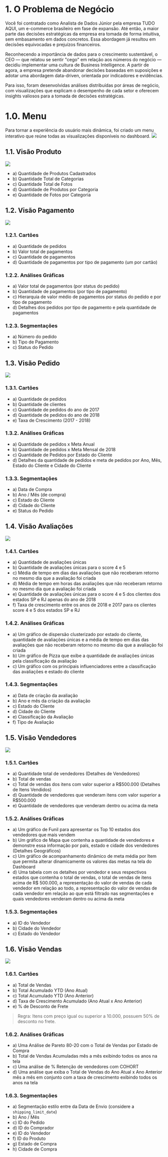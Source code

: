 # 1. O Problema de Negócio

 Você foi contratado como Analista de Dados Júnior pela empresa TUDO AQUI, um e-commerce brasileiro em fase de expansão. Até então, a maior parte das decisões estratégicas da empresa era tomada de forma intuitiva, sem embasamento em dados concretos. Essa abordagem já resultou em decisões equivocadas e prejuízos financeiros.

  Reconhecendo a importância de dados para o crescimento sustentável, o CEO — que relatou se sentir "cego" em relação aos números do negócio — decidiu implementar uma cultura de Business Intelligence. A partir de agora, a empresa pretende abandonar decisões baseadas em suposições e adotar uma abordagem data-driven, orientada por indicadores e evidências.

  Para isso, foram desenvolvidas análises distribuídas por áreas de negócio, com visualizações que explicam o desempenho de cada setor e oferecem insights valiosos para a tomada de decisões estratégicas.

# 1.0. Menu
 Para tornar a experiência do usuário mais dinâmica, foi criado um menu interativo que reúne todas as visualizações disponíveis no dashboard.
![](./imagens/menu.png)

## 1.1. Visão Produto
![](./imagens/visão_produtos.png)
- a) Quantidade de Produtos Cadastrados  
- b) Quantidade Total de Categorias  
- c) Quantidade Total de Fotos  
- d) Quantidade de Produtos por Categoria  
- e) Quantidade de Fotos por Categoria  

## 1.2. Visão Pagamento
![](./imagens/visão_pagamentos.png)
### 1.2.1. Cartões

- a) Quantidade de pedidos  
- b) Valor total de pagamentos  
- c) Quantidade de pagamentos  
- d) Quantidade de pagamentos por tipo de pagamento (um por cartão)  

### 1.2.2. Análises Gráficas

- a) Valor total de pagamentos (por status do pedido)  
- b) Quantidade de pagamentos (por tipo de pagamento)  
- c) Hierarquia de valor médio de pagamentos por status do pedido e por tipo de pagamento  
- d) Detalhes dos pedidos por tipo de pagamento e pela quantidade de pagamentos  

### 1.2.3. Segmentações

- a) Número do pedido  
- b) Tipo de Pagamento  
- c) Status do Pedido  

## 1.3. Visão Pedido
![](./imagens/visão_pedido.png)
### 1.3.1. Cartões

- a) Quantidade de pedidos  
- b) Quantidade de clientes  
- c) Quantidade de pedidos do ano de 2017  
- d) Quantidade de pedidos do ano de 2018  
- e) Taxa de Crescimento (2017 - 2018)  

### 1.3.2. Análises Gráficas

- a) Quantidade de pedidos x Meta Anual  
- b) Quantidade de pedidos x Meta Mensal de 2018  
- c) Quantidade de Pedidos por Estado do Cliente  
- d) Detalhes da quantidade de pedidos e meta de pedidos por Ano, Mês, Estado do Cliente e Cidade do Cliente  

### 1.3.3. Segmentações

- a) Data de Compra  
- b) Ano / Mês (de compra)  
- c) Estado do Cliente  
- d) Cidade do Cliente  
- e) Status do Pedido  

## 1.4. Visão Avaliações
![](./imagens/visão_avaliações.png)
### 1.4.1. Cartões

- a) Quantidade de avaliações únicas  
- b) Quantidade de avaliações únicas para o score 4 e 5  
- c) Média de tempo em dias das avaliações que não receberam retorno no mesmo dia que a avaliação foi criada  
- d) Média de tempo em horas das avaliações que não receberam retorno no mesmo dia que a avaliação foi criada  
- e) Quantidade de avaliações únicas para o score 4 e 5 dos clientes dos estados SP e RJ apenas do ano de 2018  
- f) Taxa de crescimento entre os anos de 2018 e 2017 para os clientes score 4 e 5 dos estados SP e RJ  

### 1.4.2. Análises Gráficas

- a) Um gráfico de dispersão clusterizado por estado do cliente, quantidade de avaliações únicas e a média de tempo em dias das avaliações que não receberam retorno no mesmo dia que a avaliação foi criada  
- b) Um gráfico de Pizza que exibe a quantidade de avaliações únicas pela classificação da avaliação  
- c) Um gráfico com os principais influenciadores entre a classificação das avaliações e estado do cliente  

### 1.4.3. Segmentações

- a) Data de criação da avaliação  
- b) Ano e mês da criação da avaliação  
- c) Estado do Cliente  
- d) Cidade do Cliente  
- e) Classificação da Avaliação  
- f) Tipo de Avaliação  

## 1.5. Visão Vendedores
![](./imagens/visão_vendedores.png)
### 1.5.1. Cartões

- a) Quantidade total de vendedores (Detalhes de Vendedores)  
- b) Total de vendas  
- c) Total de vendas dos itens com valor superior a R$500.000 (Detalhes de Itens Vendidos)  
- d) Quantidade de vendedores que venderam itens com valor superior a R$500.000  
- e) Quantidade de vendedores que venderam dentro ou acima da meta  

### 1.5.2. Análises Gráficas

- a) Um gráfico de Funil para apresentar os Top 10 estados dos vendedores que mais vendem  
- b) Um gráfico de Mapa que contenha a quantidade de vendedores e demonstre essa informação por país, estado e cidade dos vendedores (Detalhes Geográficos)  
- c) Um gráfico de acompanhamento dinâmico de meta média por Item que permita alterar dinamicamente os valores das metas na tela do Dashboard  
- d) Uma tabela com os detalhes por vendedor e seus respectivos estados que contenha o total de vendas, o total de vendas de itens acima de R$ 500.000, a representação do valor de vendas de cada vendedor em relação ao todo, a representação do valor de vendas de cada vendedor em relação ao que está filtrado nas segmentações e quais vendedores venderam dentro ou acima da meta  

### 1.5.3. Segmentações

- a) ID do Vendedor  
- b) Cidade do Vendedor  
- c) Estado do Vendedor  

## 1.6. Visão Vendas
![](./imagens/visão_vendas.png)
### 1.6.1. Cartões

- a) Total de Vendas  
- b) Total Acumulado YTD (Ano Atual)  
- c) Total Acumulado YTD (Ano Anterior)  
- d) Taxa de Crescimento Acumulado (Ano Atual x Ano Anterior)  
- e) % de Desconto de Frete  

> Regra: Itens com preço igual ou superior a 10.000, possuem 50% de desconto no frete.

### 1.6.2. Análises Gráficas

- a) Uma Análise de Pareto 80-20 com o Total de Vendas por Estado de Compra  
- b) Total de Vendas Acumuladas mês a mês exibindo todos os anos na tela  
- c) Uma análise de % Retenção de vendedores com COHORT  
- d) Uma análise que exiba o Total de Vendas do Ano Atual x Ano Anterior mês a mês em conjunto com a taxa de crescimento exibindo todos os anos na tela  

### 1.6.3. Segmentações

- a) Segmentação estilo entre da Data de Envio (considere a `shipping_limit_date`)  
- b) Ano / Mês  
- c) ID do Pedido 
- d) ID do Comprador 
- e) ID do Vendedor 
- f) ID do Produto 
- g) Estado de Compra 
- h) Cidade de Compra
